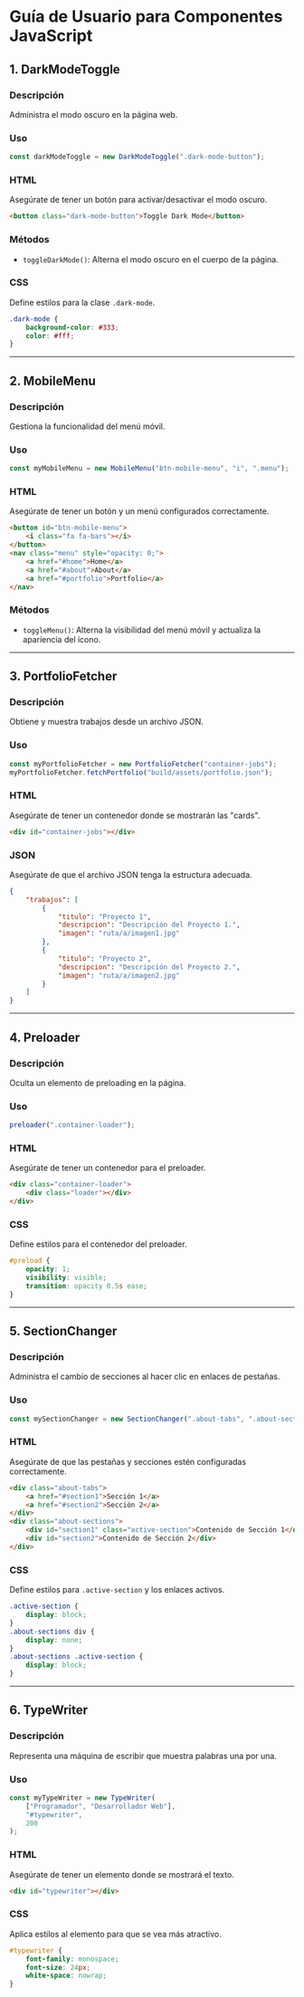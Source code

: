 # Guía de Usuario para Componentes JavaScript

## 1. DarkModeToggle

### Descripción

Administra el modo oscuro en la página web.

### Uso

```javascript
const darkModeToggle = new DarkModeToggle(".dark-mode-button");
```

### HTML

Asegúrate de tener un botón para activar/desactivar el modo oscuro.

```html
<button class="dark-mode-button">Toggle Dark Mode</button>
```

### Métodos

-   `toggleDarkMode()`: Alterna el modo oscuro en el cuerpo de la página.

### CSS

Define estilos para la clase `.dark-mode`.

```css
.dark-mode {
    background-color: #333;
    color: #fff;
}
```

---

## 2. MobileMenu

### Descripción

Gestiona la funcionalidad del menú móvil.

### Uso

```javascript
const myMobileMenu = new MobileMenu("btn-mobile-menu", "i", ".menu");
```

### HTML

Asegúrate de tener un botón y un menú configurados correctamente.

```html
<button id="btn-mobile-menu">
    <i class="fa fa-bars"></i>
</button>
<nav class="menu" style="opacity: 0;">
    <a href="#home">Home</a>
    <a href="#about">About</a>
    <a href="#portfolio">Portfolio</a>
</nav>
```

### Métodos

-   `toggleMenu()`: Alterna la visibilidad del menú móvil y actualiza la apariencia del ícono.

---

## 3. PortfolioFetcher

### Descripción

Obtiene y muestra trabajos desde un archivo JSON.

### Uso

```javascript
const myPortfolioFetcher = new PortfolioFetcher("container-jobs");
myPortfolioFetcher.fetchPortfolio("build/assets/portfolio.json");
```

### HTML

Asegúrate de tener un contenedor donde se mostrarán las "cards".

```html
<div id="container-jobs"></div>
```

### JSON

Asegúrate de que el archivo JSON tenga la estructura adecuada.

```json
{
    "trabajos": [
        {
            "titulo": "Proyecto 1",
            "descripcion": "Descripción del Proyecto 1.",
            "imagen": "ruta/a/imagen1.jpg"
        },
        {
            "titulo": "Proyecto 2",
            "descripcion": "Descripción del Proyecto 2.",
            "imagen": "ruta/a/imagen2.jpg"
        }
    ]
}
```

---

## 4. Preloader

### Descripción

Oculta un elemento de preloading en la página.

### Uso

```javascript
preloader(".container-loader");
```

### HTML

Asegúrate de tener un contenedor para el preloader.

```html
<div class="container-loader">
    <div class="loader"></div>
</div>
```

### CSS

Define estilos para el contenedor del preloader.

```css
#preload {
    opacity: 1;
    visibility: visible;
    transition: opacity 0.5s ease;
}
```

---

## 5. SectionChanger

### Descripción

Administra el cambio de secciones al hacer clic en enlaces de pestañas.

### Uso

```javascript
const mySectionChanger = new SectionChanger(".about-tabs", ".about-sections");
```

### HTML

Asegúrate de que las pestañas y secciones estén configuradas correctamente.

```html
<div class="about-tabs">
    <a href="#section1">Sección 1</a>
    <a href="#section2">Sección 2</a>
</div>
<div class="about-sections">
    <div id="section1" class="active-section">Contenido de Sección 1</div>
    <div id="section2">Contenido de Sección 2</div>
</div>
```

### CSS

Define estilos para `.active-section` y los enlaces activos.

```css
.active-section {
    display: block;
}
.about-sections div {
    display: none;
}
.about-sections .active-section {
    display: block;
}
```

---

## 6. TypeWriter

### Descripción

Representa una máquina de escribir que muestra palabras una por una.

### Uso

```javascript
const myTypeWriter = new TypeWriter(
    ["Programador", "Desarrollador Web"],
    "#typewriter",
    200
);
```

### HTML

Asegúrate de tener un elemento donde se mostrará el texto.

```html
<div id="typewriter"></div>
```

### CSS

Aplica estilos al elemento para que se vea más atractivo.

```css
#typewriter {
    font-family: monospace;
    font-size: 24px;
    white-space: nowrap;
}
```

